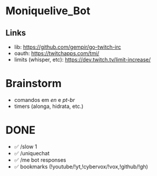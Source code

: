 # Moniquelive_Bot

## Links

- lib: https://github.com/gempir/go-twitch-irc
- oauth: https://twitchapps.com/tmi/
- limits (whisper, etc): https://dev.twitch.tv/limit-increase/

# Brainstorm
   
- comandos em _en_ e _pt-br_
- timers (alonga, hidrata, etc.)

# DONE
- ✅ /slow 1
- ✅ /uniquechat
- ✅ /me bot responses 
- ✅ bookmarks (!youtube/!yt,!cybervox/!vox,!github/!gh)
